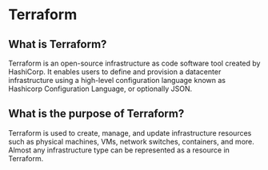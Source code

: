 # Terraform

## What is Terraform?

Terraform is an open-source infrastructure as code software tool created by HashiCorp. It enables users to define and provision a datacenter infrastructure using a high-level configuration language known as Hashicorp Configuration Language, or optionally JSON.

## What is the purpose of Terraform?

Terraform is used to create, manage, and update infrastructure resources such as physical machines, VMs, network switches, containers, and more. Almost any infrastructure type can be represented as a resource in Terraform.